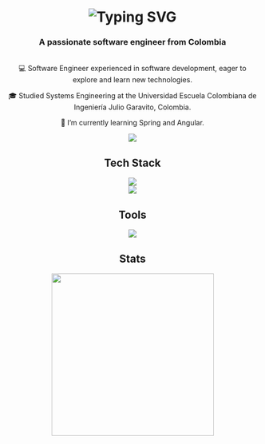 <h1 align="center">
    <img src="https://readme-typing-svg.herokuapp.com?font=Monolisa&size=30&duration=4000&pause=300&color=2FBB4FFF&center=true&vCenter=true&random=false&width=435&lines=Hello+World!+%F0%9F%8C%8E;I'm+Juan+Pablo" alt="Typing SVG" />
</h1>

<h3 align="center">A passionate software engineer from Colombia</h3>

<br/>

<div align="center">
💻 Software Engineer experienced in software development, eager to explore and learn new technologies.

🎓 Studied Systems Engineering at the Universidad Escuela Colombiana de Ingeniería Julio Garavito, Colombia.

🌱 I’m currently learning Spring and Angular.
</div>

<div align="center">
  <a href="https://www.linkedin.com/in/juanpasan/" target="_blank">
    <img src="https://img.shields.io/badge/LinkedIn-0077B5?style=for-the-badge&logo=linkedin&logoColor=white" target="_blank" />
  </a>
</div>

<h2 align="center">Tech Stack</h2>

<div align="center">
    <img src="https://skillicons.dev/icons?i=java,maven,gradle,spring,py,js,ts,angular,react" /> <br />
    <img src="https://skillicons.dev/icons?i=docker,postgres,mysql,aws,azure,gcp,git" />
</div>

<h2 align="center">Tools</h2>

<div align="center">
    <img src="https://skillicons.dev/icons?i=anaconda,androidstudio,eclipse,github,gitlab,idea,postman,pycharm,vscode" />
</div>

<h2 align="center">Stats</h2>

<div align="center">
    <img width=325 align="center" src="https://github-readme-stats.vercel.app/api/top-langs/?username=JuanPablo70&hide_progress=true&theme=dark&hide_border=true&bg_color=00000000&title_color=2FBB4FFF" />
</div>
